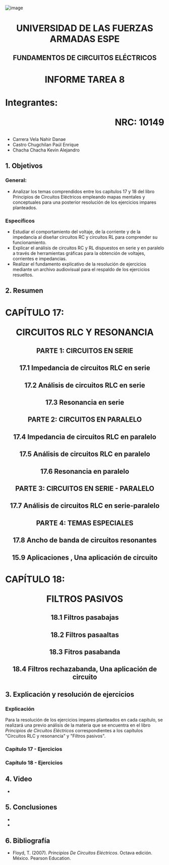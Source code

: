 ![image](https://user-images.githubusercontent.com/93786746/140656495-1e9017c5-1622-4145-a547-0ebbe5014f3d.png)
# <p align=center> UNIVERSIDAD DE LAS FUERZAS ARMADAS ESPE 
## <p align=center> FUNDAMENTOS DE CIRCUITOS ELÉCTRICOS
# <p align=center>  INFORME TAREA 8
# Integrantes: <p align=right> NRC: 10149
* Carrera Vela Nahir Danae
* Castro Chugchilan Paúl Enrique
* Chacha Chacha Kevin Alejandro
## 1. Objetivos
  ### General: 
  * Analizar los temas comprendidos entre los capítulos 17 y 18 del libro Principios de Circuitos Eléctricos empleando mapas mentales y conceptuales para una posterior resolución de los ejercicios impares planteados.
  ### Específicos
  * Estudiar el comportamiento del voltaje, de la corriente y de la impedancia al diseñar circuitos RC y circuitos RL para comprender su funcionamiento.
  * Explicar el análisis de circuitos RC y RL dispuestos en serie y en paralelo a través de herramientas gráficas para la obtención de voltajes, corrientes e impedancias.
  * Realizar el fundamento explicativo de la resolución de ejercicios mediante un archivo audiovisual para el respaldo de los ejercicios resueltos.
## 2. Resumen
  # CAPÍTULO 17: <p align=center> CIRCUITOS RLC Y RESONANCIA
    
## <p align=center> PARTE 1: CIRCUITOS EN SERIE
  
## <p align=center> 17.1 Impedancia de circuitos RLC en serie
  


## <p align=center> 17.2 Análisis de circuitos RLC en serie
  


## <p align=center> 17.3  Resonancia en serie
  

## <p align=center> PARTE 2: CIRCUITOS EN PARALELO

## <p align=center> 17.4 Impedancia de circuitos RLC en paralelo
  


## <p align=center> 17.5  Análisis de circuitos RLC en paralelo
  
  
## <p align=center> 17.6 Resonancia en paralelo
  

## <p align=center> PARTE 3: CIRCUITOS EN SERIE - PARALELO

## <p align=center> 17.7 Análisis de circuitos RLC en serie-paralelo
  
  
## <p align=center> PARTE 4: TEMAS ESPECIALES  
  
## <p align=center> 17.8  Ancho de banda de circuitos resonantes 
  

## <p align=center> 15.9  Aplicaciones , Una aplicación de circuito
  

  # CAPÍTULO 18: <p align=center> FILTROS PASIVOS

## <p align=center> 18.1  Filtros pasabajas

## <p align=center> 18.2  Filtros pasaaltas


## <p align=center> 18.3  Fitros pasabanda 

## <p align=center> 18.4  Filtros rechazabanda, Una aplicación de circuito


## 3. Explicación y resolución de ejercicios
  ### Explicación
   Para la resolución de los ejercicios impares planteados en cada capítulo, se realizará una previo análisis de la materia que se encuentra en el libro _Principios de Circuitos Eléctricos_ correspondientes a los capítulos "Circuitos RLC y resonancia" y "Filtros pasivos".
  ### Capítulo 17 - Ejercicios
  
  ### Capítulo 18 - Ejercicios
 
## 4. Video
  * 
## 5. Conclusiones
  * 
  * 
## 6. Bibliografía
  * Floyd, T. (2007). _Principios De Circuitos Eléctricos_. Octava edición. México. Pearson Education.
